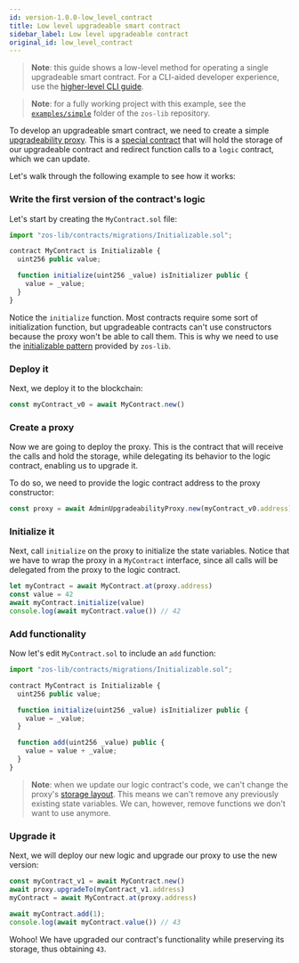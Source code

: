 ```yaml
---
id: version-1.0.0-low_level_contract
title: Low level upgradeable smart contract
sidebar_label: Low level upgradeable contract
original_id: low_level_contract
---
```


> **Note**: this guide shows a low-level method for operating a single upgradeable smart contract. For a CLI-aided developer experience, use the [higher-level CLI guide](setup.md).

> **Note**: for a fully working project with this example, see the [`examples/simple`](https://github.com/zeppelinos/zos-lib/tree/master/examples/simple) folder of the `zos-lib` repository.

To develop an upgradeable smart contract, we need to create a simple [upgradeability proxy](https://blog.zeppelinos.org/proxy-patterns/). This is a [special contract](advanced.md#the-proxy-system) that will hold the storage of our upgradeable contract and redirect function calls to a `logic` contract, which we can update.

Let's walk through the following example to see how it works:

### Write the first version of the contract's logic

Let's start by creating the `MyContract.sol` file:

```js
import "zos-lib/contracts/migrations/Initializable.sol";

contract MyContract is Initializable {
  uint256 public value;

  function initialize(uint256 _value) isInitializer public {
    value = _value;
  }
}
```

Notice the `initialize` function. Most contracts require some sort of initialization function, but upgradeable contracts can't use constructors because the proxy won't be able to call them. This is why we need to use the [initializable pattern](advanced.md#initializers-vs-constructors) provided by `zos-lib`.

### Deploy it

Next, we deploy it to the blockchain:

```js
const myContract_v0 = await MyContract.new()
```

### Create a proxy

Now we are going to deploy the proxy. This is the contract that will receive the calls and hold the storage, while delegating its behavior to the logic contract, enabling us to upgrade it.

To do so, we need to provide the logic contract address to the proxy constructor:

```js
const proxy = await AdminUpgradeabilityProxy.new(myContract_v0.address)
```

### Initialize it

Next, call `initialize` on the proxy to initialize the state variables. Notice that we have to wrap the proxy in a `MyContract` interface, since all calls will be delegated from the proxy to the logic contract.

```js
let myContract = await MyContract.at(proxy.address)
const value = 42
await myContract.initialize(value)
console.log(await myContract.value()) // 42
```

### Add functionality

Now let's edit `MyContract.sol` to include an `add` function:

```js
import "zos-lib/contracts/migrations/Initializable.sol";

contract MyContract is Initializable {
  uint256 public value;

  function initialize(uint256 _value) isInitializer public {
    value = _value;
  }

  function add(uint256 _value) public {
    value = value + _value;
  }
}
```

> **Note**: when we update our logic contract's code, we can't change the proxy's [storage layout](advanced.md#preserving-the-storage-structure). This means we can't remove any previously existing state variables. We can, however, remove functions we don't want to use anymore.

### Upgrade it

Next, we will deploy our new logic and upgrade our proxy to use the new version:

```js
const myContract_v1 = await MyContract.new()
await proxy.upgradeTo(myContract_v1.address)
myContract = await MyContract.at(proxy.address)

await myContract.add(1);
console.log(await myContract.value()) // 43
```

Wohoo! We have upgraded our contract's functionality while preserving its storage, thus obtaining `43`.
